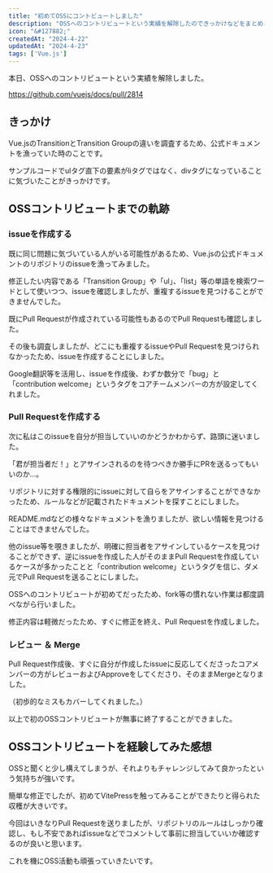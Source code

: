 ```yaml
---
title: "初めてOSSにコントビュートしました"
description: "OSSへのコントリビュートという実績を解除したのできっかけなどをまとめる。"
icon: "&#127882;"
createdAt: "2024-4-22"
updatedAt: "2024-4-23"
tags: ['Vue.js']
---
```


本日、OSSへのコントリビュートという実績を解除しました。  

https://github.com/vuejs/docs/pull/2814

## きっかけ

Vue.jsのTransitionとTransition Groupの違いを調査するため、公式ドキュメントを漁っていた時のことです。  

サンプルコードでulタグ直下の要素がliタグではなく、divタグになっていることに気づいたことがきっかけです。  

## OSSコントリビュートまでの軌跡

### issueを作成する
既に同じ問題に気づいている人がいる可能性があるため、Vue.jsの公式ドキュメントのリポジトリのissueを漁ってみました。  

修正したい内容である「Transition Group」や「ul」、「list」等の単語を検索ワードとして使いつつ、issueを確認しましたが、重複するissueを見つけることができませんでした。  

既にPull Requestが作成されている可能性もあるのでPull Requestも確認しました。  

その後も調査しましたが、どこにも重複するissueやPull Requestを見つけられなかったため、issueを作成することにしました。  

Google翻訳等を活用し、issueを作成後、わずか数分で「bug」と「contribution welcome」というタグをコアチームメンバーの方が設定してくれました。  


### Pull Requestを作成する
次に私はこのissueを自分が担当していいのかどうかわからず、路頭に迷いました。  

「君が担当者だ！」とアサインされるのを待つべきか勝手にPRを送るってもいいのか...。  

リポジトリに対する権限的にissueに対して自らをアサインすることができなかったため、ルールなどが記載されたドキュメントを探すことにしました。  

README.mdなどの様々なドキュメントを漁りましたが、欲しい情報を見つけることはできませんでした。  

他のissue等を覗きましたが、明確に担当者をアサインしているケースを見つけることができず、逆にissueを作成した人がそのままPull Requestを作成しているケースが多かったことと「contribution welcome」というタグを信じ、ダメ元でPull Requestを送ることにしました。  

OSSへのコントリビュートが初めてだったため、fork等の慣れない作業は都度調べながら行いました。  

修正内容は軽微だったため、すぐに修正を終え、Pull Requestを作成しました。  


### レビュー ＆ Merge
Pull Request作成後、すぐに自分が作成したissueに反応してくださったコアメンバーの方がレビューおよびApproveをしてくださり、そのままMergeとなりました。  

（初歩的なミスもカバーしてくれました。）  

以上で初のOSSコントリビュートが無事に終了することができました。  


## OSSコントリビュートを経験してみた感想

OSSと聞くと少し構えてしまうが、それよりもチャレンジしてみて良かったという気持ちが強いです。  

簡単な修正でしたが、初めてVitePressを触ってみることができたりと得られた収穫が大きいです。  

今回はいきなりPull Requestを送りましたが、リポジトリのルールはしっかり確認し、もし不安であればissueなどでコメントして事前に担当していいか確認するのが良いと思います。  

これを機にOSS活動も頑張っていきたいです。
